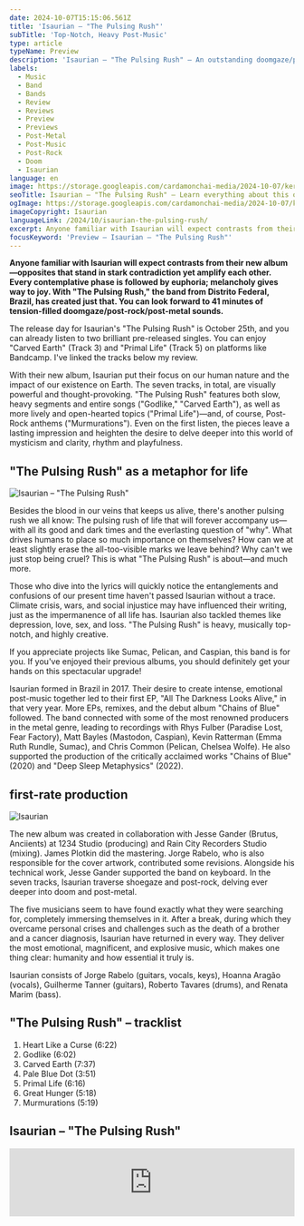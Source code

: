 ```yaml
---
date: 2024-10-07T15:15:06.561Z
title: 'Isaurian – "The Pulsing Rush"'
subTitle: 'Top-Notch, Heavy Post-Music'
type: article
typeName: Preview
description: 'Isaurian – "The Pulsing Rush" – An outstanding doomgaze/post-rock/post-metal album will enter the stage, soon. You can already listen to a few songs here and find out what’s special about the record!"'
labels:
  - Music
  - Band
  - Bands
  - Review
  - Reviews
  - Preview
  - Previews
  - Post-Metal
  - Post-Music
  - Post-Rock
  - Doom
  - Isaurian
language: en
image: https://storage.googleapis.com/cardamonchai-media/2024-10-07/keretta-the-pulsing-rush-soundsvegan-com-jpg-imagine-f8f8f8_9f9e9f_1024_768/640.webp
seoTitle: Isaurian – "The Pulsing Rush" – Learn everything about this outstanging doomgaze/post-rock/post-metal record!
ogImage: https://storage.googleapis.com/cardamonchai-media/2024-10-07/keretta-the-pulsing-rush-soundsvegan-com-og-jpg-imagine-a8a8a8_949393_1200_628/640.webp
imageCopyright: Isaurian
languageLink: /2024/10/isaurian-the-pulsing-rush/
excerpt: Anyone familiar with Isaurian will expect contrasts from their new album—opposites that stand in stark contradiction yet amplify each other. Every contemplative phase is followed by euphoria; melancholy gives way to joy. With "The Pulsing Rush," the band from Distrito Federal, Brazil, has created just that. You can look forward to 41 minutes of tension-filled doomgaze/post-rock/post-metal sounds.
focusKeyword: 'Preview – Isaurian – "The Pulsing Rush"'
---
```


**Anyone familiar with Isaurian will expect contrasts from their new album—opposites that stand in stark contradiction yet amplify each other. Every contemplative phase is followed by euphoria; melancholy gives way to joy. With "The Pulsing Rush," the band from Distrito Federal, Brazil, has created just that. You can look forward to 41 minutes of tension-filled doomgaze/post-rock/post-metal sounds.**

The release day for Isaurian's "The Pulsing Rush" is October 25th, and you can already listen to two brilliant pre-released singles. You can enjoy "Carved Earth" (Track 3) and "Primal Life" (Track 5) on platforms like Bandcamp. I've linked the tracks below my review.

With their new album, Isaurian put their focus on our human nature and the impact of our existence on Earth. The seven tracks, in total, are visually powerful and thought-provoking. "The Pulsing Rush" features both slow, heavy segments and entire songs ("Godlike," "Carved Earth"), as well as more lively and open-hearted topics ("Primal Life")—and, of course, Post-Rock anthems ("Murmurations"). Even on the first listen, the pieces leave a lasting impression and heighten the desire to delve deeper into this world of mysticism and clarity, rhythm and playfulness.

## "The Pulsing Rush" as a metaphor for life

![Isaurian – "The Pulsing Rush"](https://storage.googleapis.com/cardamonchai-media/2024-10-07/keretta-the-pulsing-rush-soundsvegan-com-album-artwork-jpg-imagine-080808_1b130e_1080_1080/640.webp 'Isaurian – "The Pulsing Rush"')

Besides the blood in our veins that keeps us alive, there's another pulsing rush we all know: The pulsing rush of life that will forever accompany us—with all its good and dark times and the everlasting question of "why". What drives humans to place so much importance on themselves? How can we at least slightly erase the all-too-visible marks we leave behind? Why can't we just stop being cruel? This is what "The Pulsing Rush" is about—and much more.

Those who dive into the lyrics will quickly notice the entanglements and confusions of our present time haven't passed Isaurian without a trace. Climate crisis, wars, and social injustice may have influenced their writing, just as the impermanence of all life has. Isaurian also tackled themes like depression, love, sex, and loss. "The Pulsing Rush" is heavy, musically top-notch, and highly creative.

If you appreciate projects like Sumac, Pelican, and Caspian, this band is for you. If you've enjoyed their previous albums, you should definitely get your hands on this spectacular upgrade!

Isaurian formed in Brazil in 2017. Their desire to create intense, emotional post-music together led to their first EP, "All The Darkness Looks Alive," in that very year. More EPs, remixes, and the debut album "Chains of Blue" followed. The band connected with some of the most renowned producers in the metal genre, leading to recordings with Rhys Fulber (Paradise Lost, Fear Factory), Matt Bayles (Mastodon, Caspian), Kevin Ratterman (Emma Ruth Rundle, Sumac), and Chris Common (Pelican, Chelsea Wolfe). He also supported the production of the critically acclaimed works "Chains of Blue" (2020) and "Deep Sleep Metaphysics" (2022).

## first-rate production

![Isaurian](https://storage.googleapis.com/cardamonchai-media/2024-10-07/keretta-the-pulsing-rush-soundsvegan-com-2-jpg-imagine-181818_6a6a6a_1024_768/640.webp 'Isaurian')

The new album was created in collaboration with Jesse Gander (Brutus, Anciients) at 1234 Studio (producing) and Rain City Recorders Studio (mixing). James Plotkin did the mastering. Jorge Rabelo, who is also responsible for the cover artwork, contributed some revisions. Alongside his technical work, Jesse Gander supported the band on keyboard. In the seven tracks, Isaurian traverse shoegaze and post-rock, delving ever deeper into doom and post-metal.

The five musicians seem to have found exactly what they were searching for, completely immersing themselves in it. After a break, during which they overcame personal crises and challenges such as the death of a brother and a cancer diagnosis, Isaurian have returned in every way. They deliver the most emotional, magnificent, and explosive music, which makes one thing clear: humanity and how essential it truly is.

Isaurian consists of Jorge Rabelo (guitars, vocals, keys), Hoanna Aragão (vocals), Guilherme Tanner (guitars), Roberto Tavares (drums), and Renata Marim (bass).

## "The Pulsing Rush" – tracklist

1. Heart Like a Curse (6:22)
2. Godlike (6:02)
3. Carved Earth (7:37)
4. Pale Blue Dot (3:51)
5. Primal Life (6:16)
6. Great Hunger (5:18)
7. Murmurations (5:19)

## Isaurian – "The Pulsing Rush"

<iframe
  style="border: 0; width: 100%; height: 120px;"
  src="https://bandcamp.com/EmbeddedPlayer/album=3983737105/size=large/bgcol=ffffff/linkcol=5c9b72/tracklist=false/artwork=small/transparent=true/"
  seamless
>
  <a href="https://isaurian.bandcamp.com/album/the-pulsing-rush">
    The Pulsing Rush by Isaurian
  </a>
</iframe>
